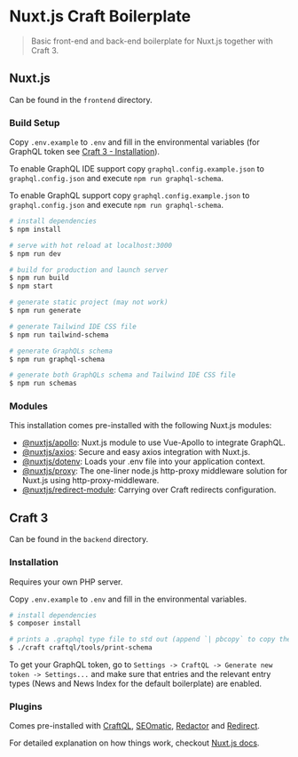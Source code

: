 # Nuxt.js Craft Boilerplate

> Basic front-end and back-end boilerplate for Nuxt.js together with Craft 3.

## Nuxt.js
Can be found in the `frontend` directory.

### Build Setup

Copy `.env.example` to `.env` and fill in the environmental variables (for GraphQL token see [Craft 3 - Installation](#installation)).

To enable GraphQL IDE support copy `graphql.config.example.json` to `graphql.config.json` and execute `npm run graphql-schema`.

To enable GraphQL  support copy `graphql.config.example.json` to `graphql.config.json` and execute `npm run graphql-schema`.

```bash
# install dependencies
$ npm install

# serve with hot reload at localhost:3000
$ npm run dev

# build for production and launch server
$ npm run build
$ npm start

# generate static project (may not work)
$ npm run generate

# generate Tailwind IDE CSS file
$ npm run tailwind-schema

# generate GraphQLs schema
$ npm run graphql-schema

# generate both GraphQLs schema and Tailwind IDE CSS file
$ npm run schemas
```

### Modules
This installation comes pre-installed with the following Nuxt.js modules:
* [@nuxtjs/apollo](https://github.com/nuxt-community/apollo-module): Nuxt.js module to use Vue-Apollo to integrate GraphQL.
* [@nuxtjs/axios](https://github.com/nuxt-community/axios-module): Secure and easy axios integration with Nuxt.js.
* [@nuxtjs/dotenv](https://github.com/nuxt-community/dotenv-module): Loads your .env file into your application context.
* [@nuxtjs/proxy](https://github.com/nuxt-community/proxy-module): The one-liner node.js http-proxy middleware solution for Nuxt.js using http-proxy-middleware.
* [@nuxtjs/redirect-module](https://github.com/nuxt-community/redirect-module): Carrying over Craft redirects configuration.

## Craft 3
Can be found in the `backend` directory.

### Installation
Requires your own PHP server.

Copy `.env.example` to `.env` and fill in the environmental variables.

```bash
# install dependencies
$ composer install

# prints a .graphql type file to std out (append `| pbcopy` to copy the result to your clipboard)
$ ./craft craftql/tools/print-schema
```

To get your GraphQL token, go to `Settings -> CraftQL -> Generate new token -> Settings...`  and  make sure that entries and the relevant entry types (News and News Index for the default boilerplate) are enabled.

### Plugins
Comes pre-installed with [CraftQL](https://github.com/markhuot/craftql), [SEOmatic](https://github.com/nystudio107/craft-seomatic), [Redactor](https://github.com/craftcms/redactor) and [Redirect](https://github.com/Dolphiq/craft3-plugin-redirect).

For detailed explanation on how things work, checkout [Nuxt.js docs](https://nuxtjs.org).
